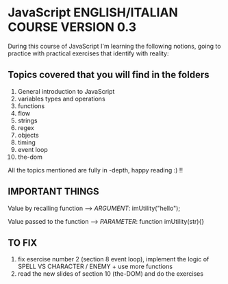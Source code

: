 # JavaScript ENGLISH/ITALIAN COURSE VERSION 0.3

During this course of JavaScript I'm learning the following notions, going to practice with practical exercises that identify with reality:

## Topics covered that you will find in the folders

1.  General introduction to JavaScript
2.  variables types and operations
3.  functions
4.  flow
5.  strings
6.  regex
7.  objects
8.  timing
9.  event loop
10. the-dom

All the topics mentioned are fully in -depth, happy reading :) !!

## IMPORTANT THINGS
Value by recalling function --> *ARGUMENT*: imUtility("hello");

Value passed to the function --> *PARAMETER*: function imUtility(str){} 

## TO FIX

1. fix esercise number 2 (section 8 event loop), implement the logic of SPELL VS CHARACTER / ENEMY + use more functions
2. read the new slides of section 10 (the-DOM) and do the exercises